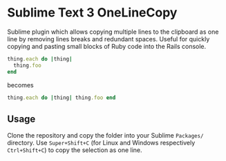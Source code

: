 # Sublime Text 3 OneLineCopy

Sublime plugin which allows copying multiple lines to the clipboard as one line
by removing lines breaks and redundant spaces. Useful for quickly copying and 
pasting small blocks of Ruby code into the Rails console.

```ruby
thing.each do |thing|
  thing.foo
end
```

becomes

```ruby
thing.each do |thing| thing.foo end
```

## Usage

Clone the repository and copy the folder into your Sublime `Packages/` directory.
Use `Super+Shift+C` (for Linux and Windows respectively `Ctrl+Shift+C`) to copy
the selection as one line. 
